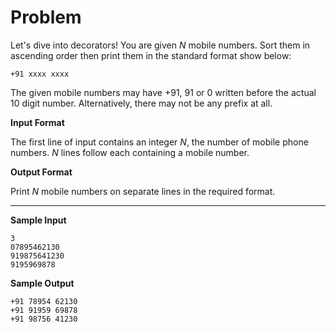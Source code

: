 # Problem

Let's dive into decorators! You are given $N$ mobile numbers. Sort them in ascending order then print them in the standard format show below:

```
+91 xxxx xxxx
```

The given mobile numbers may have $+91$, $91$ or $0$ written before the actual $10$ digit number. Alternatively, there may not be any prefix at all.

**Input Format**

The first line of input contains an integer $N$, the number of mobile phone numbers. $N$ lines follow each containing a mobile number.

**Output Format**

Print $N$ mobile numbers on separate lines in the required format.

---

**Sample Input**

```
3
07895462130
919875641230
9195969878
```

**Sample Output**

```
+91 78954 62130
+91 91959 69878
+91 98756 41230
```


